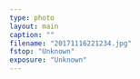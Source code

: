 ```yaml
---
type: photo
layout: main
caption: ""
filename: "20171116221234.jpg"
fstop: "Unknown"
exposure: "Unknown"
---
```

